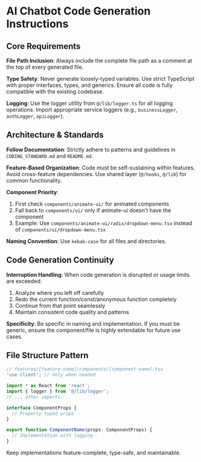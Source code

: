 # AI Chatbot Code Generation Instructions

## Core Requirements

**File Path Inclusion**: Always include the complete file path as a comment at the top of every generated file.

**Type Safety**: Never generate loosely-typed variables. Use strict TypeScript with proper interfaces, types, and generics. Ensure all code is fully compatible with the existing codebase.

**Logging**: Use the logger utility from `@/lib/logger.ts` for all logging operations. Import appropriate service loggers (e.g., `businessLogger`, `authLogger`, `apiLogger`).

## Architecture & Standards

**Follow Documentation**: Strictly adhere to patterns and guidelines in `CODING_STANDARD.md` and `README.md`.

**Feature-Based Organization**: Code must be self-sustaining within features. Avoid cross-feature dependencies. Use shared layer (`@/hooks`, `@/lib`) for common functionality.

**Component Priority**:

1. First check `components/animate-ui/` for animated components
2. Fall back to `components/ui/` only if animate-ui doesn't have the component
3. Example: Use `components/animate-ui/radix/dropdown-menu.tsx` instead of `components/ui/dropdown-menu.tsx`

**Naming Convention**: Use `kebab-case` for all files and directories.

## Code Generation Continuity

**Interruption Handling**: When code generation is disrupted or usage limits are exceeded:

1. Analyze where you left off carefully
2. Redo the current function/const/anonymous function completely
3. Continue from that point seamlessly
4. Maintain consistent code quality and patterns

**Specificity**: Be specific in naming and implementation. If you must be generic, ensure the component/file is highly extendable for future use cases.

## File Structure Pattern

```typescript
// features/[feature-name]/components/[component-name].tsx
'use client'; // Only when needed

import * as React from 'react';
import { logger } from '@/lib/logger';
// ... other imports

interface ComponentProps {
  // Properly typed props
}

export function ComponentName(props: ComponentProps) {
  // Implementation with logging
}
```

Keep implementations feature-complete, type-safe, and maintainable.
